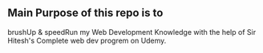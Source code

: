 ## Main Purpose of this repo is to 

brushUp & speedRun my Web Development Knowledge with the help of Sir Hitesh's Complete web dev progrem on Udemy.